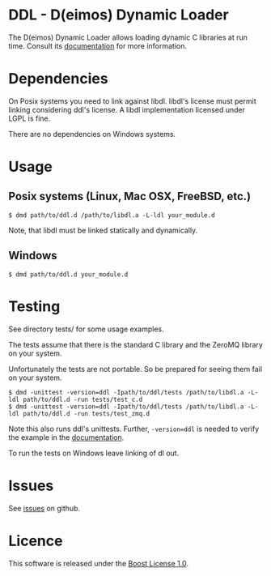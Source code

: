 DDL - D(eimos) Dynamic Loader
=============================

The D(eimos) Dynamic Loader allows loading dynamic C libraries at run time.
Consult its [documentation](http://jkm.github.com/ddl/ddl.html) for more information.

Dependencies
============

On Posix systems you need to link against libdl. libdl's license must permit
linking considering ddl's license. A libdl implementation licensed under LGPL is
fine.

There are no dependencies on Windows systems.

Usage
=====

Posix systems (Linux, Mac OSX, FreeBSD, etc.)
---------------------------------------------

    $ dmd path/to/ddl.d /path/to/libdl.a -L-ldl your_module.d

Note, that libdl must be linked statically and dynamically.

Windows
-------

    $ dmd path/to/ddl.d your_module.d

Testing
=======

See directory tests/ for some usage examples.

The tests assume that there is the standard C library and the ZeroMQ library on
your system.

Unfortunately the tests are not portable. So be prepared for seeing them fail on
your system.

    $ dmd -unittest -version=ddl -Ipath/to/ddl/tests /path/to/libdl.a -L-ldl path/to/ddl.d -run tests/test_c.d
    $ dmd -unittest -version=ddl -Ipath/to/ddl/tests /path/to/libdl.a -L-ldl path/to/ddl.d -run tests/test_zmq.d

Note this also runs ddl's unittests. Further, ```-version=ddl``` is needed to
verify the example in the [documentation](http://jkm.github.com/ddl/ddl.html).

To run the tests on Windows leave linking of dl out.

Issues
======

See [issues](https://github.com/jkm/ddl/issues) on github.

Licence
=======

This software is released under the [Boost License
1.0](http://www.boost.org/LICENSE_1_0.txt).
